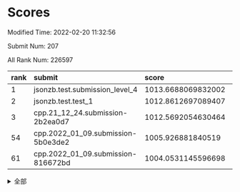 # Scores

Modified Time: 2022-02-20 11:32:56

Submit Num: 207

All Rank Num: 226597

| rank |               submit               |       score        |       sigma        | pk_num |
| :--- | :--------------------------------- | :----------------- | :----------------- | :----- |
| 1    | jsonzb.test.submission_level_4     | 1013.6688069832002 | 0.8158237832569165 | 4379   |
| 2    | jsonzb.test.test_1                 | 1012.8612697089407 | 0.7908149922575373 | 4381   |
| 3    | cpp.21_12_24.submission-2b2ea0d7   | 1012.5692054630464 | 0.8314507301095093 | 4374   |
| 54   | cpp.2022_01_09.submission-5b0e3de2 | 1005.926881840519  | 0.7136070208783253 | 4382   |
| 61   | cpp.2022_01_09.submission-816672bd | 1004.0531145596698 | 0.7015531033302267 | 4382   |


<details>
<summary>全部</summary>

| rank |                 submit                 |       score        |       sigma        | pk_num |
| :--- | :------------------------------------- | :----------------- | :----------------- | :----- |
| 1    | jsonzb.test.submission_level_4         | 1013.6688069832002 | 0.8158237832569165 | 4379   |
| 2    | jsonzb.test.test_1                     | 1012.8612697089407 | 0.7908149922575373 | 4381   |
| 3    | cpp.21_12_24.submission-2b2ea0d7       | 1012.5692054630464 | 0.8314507301095093 | 4374   |
| 4    | gobigger.level_3.submission_level_3_47 | 1011.3813038698061 | 0.7784651645865227 | 4385   |
| 5    | gobigger.level_3.submission_level_3_10 | 1011.3177971428323 | 0.778026658259127  | 4376   |
| 6    | gobigger.level_3.submission_level_3_22 | 1011.2137023576723 | 0.7675153634632315 | 4382   |
| 7    | gobigger.level_3.submission_level_3_49 | 1011.1654025251219 | 0.7447869352706985 | 4381   |
| 8    | gobigger.level_3.submission_level_3_8  | 1011.1637525833521 | 0.7680513428635001 | 4377   |
| 9    | gobigger.level_3.submission_level_3_1  | 1011.0540375985158 | 0.7707605935886015 | 4376   |
| 10   | gobigger.level_3.submission_level_3_0  | 1010.903810896486  | 0.7741295456187843 | 4379   |
| 11   | gobigger.level_3.submission_level_3_41 | 1010.8927653203941 | 0.7686979182513042 | 4381   |
| 12   | gobigger.level_3.submission_level_3_7  | 1010.8587144658834 | 0.7529906785346582 | 4376   |
| 13   | gobigger.level_3.submission_level_3_11 | 1010.7000229354227 | 0.7590384253372231 | 4376   |
| 14   | gobigger.level_3.submission_level_3_39 | 1010.6377679435473 | 0.7632902589839343 | 4372   |
| 15   | gobigger.level_3.submission_level_3_33 | 1010.5381172173032 | 0.7734278808932455 | 4382   |
| 16   | gobigger.level_3.submission_level_3_30 | 1010.5012381714349 | 0.7545051811409428 | 4377   |
| 17   | gobigger.level_3.submission_level_3_32 | 1010.4577993188973 | 0.7660311772284829 | 4387   |
| 18   | gobigger.level_3.submission_level_3_42 | 1010.4517041601388 | 0.7700425300676546 | 4381   |
| 19   | gobigger.level_3.submission_level_3_25 | 1010.3790785123886 | 0.7660010592122215 | 4379   |
| 20   | gobigger.level_3.submission_level_3_4  | 1010.3593915599059 | 0.7762462138656103 | 4371   |
| 21   | gobigger.level_3.submission_level_3_15 | 1010.3018342769473 | 0.749022978336595  | 4377   |
| 22   | gobigger.level_3.submission_level_3_36 | 1010.2265450053889 | 0.7722262369822978 | 4383   |
| 23   | gobigger.level_3.submission_level_3_19 | 1010.1771189324033 | 0.7856434487899877 | 4379   |
| 24   | gobigger.level_3.submission_level_3_35 | 1010.1625378470363 | 0.7503215167759137 | 4381   |
| 25   | gobigger.level_3.submission_level_3_26 | 1010.1463496119687 | 0.7744997668246049 | 4381   |
| 26   | gobigger.level_3.submission_level_3_38 | 1010.0809418741089 | 0.7895382651947495 | 4384   |
| 27   | gobigger.level_3.submission_level_3_44 | 1010.0460257099928 | 0.7555992306236498 | 4378   |
| 28   | gobigger.level_3.submission_level_3_37 | 1009.9718563274198 | 0.7671133294006973 | 4377   |
| 29   | gobigger.level_3.submission_level_3_27 | 1009.8999687742587 | 0.7690971736555375 | 4380   |
| 30   | gobigger.level_3.submission_level_3_12 | 1009.853948475193  | 0.7579208770544131 | 4374   |
| 31   | gobigger.level_3.submission_level_3_2  | 1009.8481301786067 | 0.7607568018732854 | 4376   |
| 32   | gobigger.level_3.submission_level_3_14 | 1009.760862025283  | 0.7570433324828683 | 4373   |
| 33   | gobigger.level_3.submission_level_3_23 | 1009.7527389365093 | 0.7514853515548918 | 4375   |
| 34   | gobigger.level_3.submission_level_3_16 | 1009.7134195441648 | 0.7517602907408857 | 4382   |
| 35   | gobigger.level_3.submission_level_3_31 | 1009.7065879666172 | 0.7535906581510606 | 4379   |
| 36   | gobigger.level_3.submission_level_3_5  | 1009.6118051487002 | 0.7483095885873337 | 4378   |
| 37   | gobigger.level_3.submission_level_3_17 | 1009.5637499650654 | 0.7598294505949426 | 4386   |
| 38   | gobigger.level_3.submission_level_3_29 | 1009.5490448031896 | 0.7427398119276301 | 4380   |
| 39   | gobigger.level_3.submission_level_3_13 | 1009.5441320128082 | 0.746010939685     | 4374   |
| 40   | gobigger.level_3.submission_level_3_46 | 1009.4274123886976 | 0.7486392727219471 | 4377   |
| 41   | gobigger.level_3.submission_level_3_18 | 1009.3975594942525 | 0.7514789930472583 | 4379   |
| 42   | gobigger.level_3.submission_level_3_3  | 1009.3879794613408 | 0.7702331155848049 | 4381   |
| 43   | gobigger.level_3.submission_level_3_48 | 1009.3640582780115 | 0.7849933262883049 | 4380   |
| 44   | gobigger.level_3.submission_level_3_40 | 1009.3098671673234 | 0.7583305672134812 | 4377   |
| 45   | gobigger.level_3.submission_level_3_24 | 1009.2821959595432 | 0.7727375802033554 | 4377   |
| 46   | gobigger.level_3.submission_level_3_43 | 1009.263298763455  | 0.7683600677354374 | 4377   |
| 47   | gobigger.level_3.submission_level_3_9  | 1009.1570907710781 | 0.744648195107074  | 4382   |
| 48   | gobigger.level_3.submission_level_3_6  | 1008.9013966600241 | 0.7550365339969746 | 4380   |
| 49   | gobigger.level_3.submission_level_3_21 | 1008.6863951449982 | 0.7487052196765116 | 4381   |
| 50   | gobigger.level_3.submission_level_3_45 | 1008.6151076456905 | 0.7725341989431178 | 4381   |
| 51   | gobigger.level_3.submission_level_3_28 | 1008.5639944996087 | 0.7367461135637403 | 4376   |
| 52   | gobigger.level_3.submission_level_3_34 | 1008.4478302202759 | 0.745058565488155  | 4380   |
| 53   | gobigger.level_3.submission_level_3_20 | 1008.0455132571166 | 0.7497682264947271 | 4376   |
| 54   | cpp.2022_01_09.submission-5b0e3de2     | 1005.926881840519  | 0.7136070208783253 | 4382   |
| 55   | gobigger.level_1.submission_level_1_47 | 1005.2951714239448 | 0.7222460655875571 | 4380   |
| 56   | gobigger.level_1.submission_level_1_40 | 1004.7352902279965 | 0.7247571770128303 | 4380   |
| 57   | gobigger.level_1.submission_level_1_15 | 1004.7254228131162 | 0.7180836637766499 | 4383   |
| 58   | gobigger.level_1.submission_level_1_43 | 1004.5894686373313 | 0.7189674512236401 | 4383   |
| 59   | gobigger.level_1.submission_level_1_4  | 1004.5503860278445 | 0.7345559996567715 | 4377   |
| 60   | gobigger.level_1.submission_level_1_23 | 1004.0956371589706 | 0.723007408725278  | 4377   |
| 61   | cpp.2022_01_09.submission-816672bd     | 1004.0531145596698 | 0.7015531033302267 | 4382   |
| 62   | gobigger.level_1.submission_level_1_14 | 1004.0463626203895 | 0.7198017340344254 | 4377   |
| 63   | gobigger.level_1.submission_level_1_36 | 1003.9944086421708 | 0.7141747236666598 | 4373   |
| 64   | gobigger.level_1.submission_level_1_39 | 1003.9655752528842 | 0.7124198756114957 | 4378   |
| 65   | gobigger.level_1.submission_level_1_25 | 1003.937910557306  | 0.724411617076659  | 4376   |
| 66   | gobigger.level_1.submission_level_1_31 | 1003.9334104041335 | 0.7175540057190652 | 4381   |
| 67   | gobigger.level_1.submission_level_1_29 | 1003.8451817793236 | 0.7172871903585233 | 4377   |
| 68   | gobigger.level_1.submission_level_1_44 | 1003.8383379313207 | 0.7103847447475233 | 4376   |
| 69   | gobigger.level_1.submission_level_1_45 | 1003.8234988454769 | 0.7253001057857626 | 4377   |
| 70   | gobigger.level_1.submission_level_1_18 | 1003.8157706357691 | 0.7145417519514032 | 4379   |
| 71   | gobigger.level_1.submission_level_1_2  | 1003.6798216517807 | 0.7226098203177629 | 4380   |
| 72   | gobigger.level_1.submission_level_1_32 | 1003.6289022237466 | 0.7122473733815845 | 4377   |
| 73   | gobigger.level_1.submission_level_1_38 | 1003.6233492515245 | 0.7158295449349458 | 4379   |
| 74   | gobigger.level_1.submission_level_1_5  | 1003.595012443125  | 0.7060992601869565 | 4377   |
| 75   | gobigger.level_1.submission_level_1_6  | 1003.5847642518042 | 0.7164619374305268 | 4378   |
| 76   | gobigger.level_1.submission_level_1_8  | 1003.5640430294068 | 0.723434352085101  | 4377   |
| 77   | gobigger.level_1.submission_level_1_41 | 1003.4614197142618 | 0.7190735996573074 | 4378   |
| 78   | gobigger.level_1.submission_level_1_0  | 1003.4009152419234 | 0.7081301262479806 | 4380   |
| 79   | gobigger.level_1.submission_level_1_28 | 1003.3915394353313 | 0.7133491410501275 | 4375   |
| 80   | gobigger.level_1.submission_level_1_33 | 1003.38522028229   | 0.729631015026157  | 4373   |
| 81   | gobigger.level_1.submission_level_1_34 | 1003.3127015924439 | 0.7147340154734638 | 4381   |
| 82   | gobigger.level_1.submission_level_1_21 | 1003.2558898030775 | 0.7205456781547878 | 4378   |
| 83   | gobigger.level_1.submission_level_1_3  | 1003.0022442227242 | 0.7170270386896082 | 4379   |
| 84   | gobigger.level_1.submission_level_1_26 | 1002.9939960522748 | 0.7097534761273282 | 4378   |
| 85   | gobigger.level_1.submission_level_1_1  | 1002.9917045504615 | 0.7296356070700156 | 4376   |
| 86   | gobigger.level_1.submission_level_1_42 | 1002.7990284741885 | 0.7275631841187187 | 4382   |
| 87   | gobigger.level_1.submission_level_1_35 | 1002.798935010616  | 0.7122991007496373 | 4381   |
| 88   | gobigger.level_1.submission_level_1_17 | 1002.7062220071687 | 0.7100602327605897 | 4372   |
| 89   | gobigger.level_1.submission_level_1_12 | 1002.6927966883305 | 0.7213017585032956 | 4374   |
| 90   | gobigger.level_1.submission_level_1_11 | 1002.681676930687  | 0.7183688886750239 | 4377   |
| 91   | gobigger.level_1.submission_level_1_22 | 1002.6698382618264 | 0.714463408453673  | 4379   |
| 92   | gobigger.level_1.submission_level_1_19 | 1002.5355572596902 | 0.713563295502536  | 4381   |
| 93   | gobigger.level_1.submission_level_1_13 | 1002.5117119974338 | 0.7043529337807558 | 4382   |
| 94   | gobigger.level_1.submission_level_1_24 | 1002.485597035271  | 0.7158697554942188 | 4380   |
| 95   | gobigger.level_1.submission_level_1_37 | 1002.3929254217267 | 0.7151286765984972 | 4375   |
| 96   | gobigger.level_1.submission_level_1_9  | 1002.3577834241279 | 0.7088243901491236 | 4383   |
| 97   | gobigger.level_1.submission_level_1_16 | 1002.3394499062377 | 0.7138927498893443 | 4376   |
| 98   | gobigger.level_1.submission_level_1_46 | 1002.3320337797799 | 0.7181144215393712 | 4375   |
| 99   | gobigger.level_1.submission_level_1_10 | 1002.2807118641589 | 0.7130935012990351 | 4380   |
| 100  | gobigger.level_1.submission_level_1_48 | 1002.1600538751655 | 0.700951341403709  | 4377   |
| 101  | gobigger.level_1.submission_level_1_20 | 1002.0850499148146 | 0.7077383300327907 | 4377   |
| 102  | gobigger.level_1.submission_level_1_27 | 1002.0820985027513 | 0.720157967045917  | 4378   |
| 103  | gobigger.level_1.submission_level_1_7  | 1002.0517233684521 | 0.7131572617326069 | 4378   |
| 104  | gobigger.level_1.submission_level_1_49 | 1002.0313608428952 | 0.7227190109326423 | 4381   |
| 105  | gobigger.level_1.submission_level_1_30 | 1001.77202194571   | 0.7106682590826813 | 4376   |
| 106  | gobigger.random.submission_random_29   | 997.5916336310547  | 0.7081352144673454 | 4383   |
| 107  | gobigger.random.submission_random_35   | 997.471510037331   | 0.7173596810231792 | 4385   |
| 108  | gobigger.random.submission_random_33   | 997.3876300217548  | 0.7029857044254917 | 4378   |
| 109  | gobigger.random.submission_random_37   | 997.3025688594679  | 0.7184780324355252 | 4383   |
| 110  | gobigger.random.submission_random_25   | 997.035405296383   | 0.7142684849437287 | 4381   |
| 111  | gobigger.random.submission_random_12   | 996.8306748019348  | 0.7015610525766324 | 4382   |
| 112  | gobigger.random.submission_random_24   | 996.7932230618821  | 0.7078124478447814 | 4379   |
| 113  | gobigger.random.submission_random_28   | 996.6708275924831  | 0.7080803028622821 | 4381   |
| 114  | gobigger.random.submission_random_5    | 996.5985945689112  | 0.7088013538753303 | 4379   |
| 115  | gobigger.random.submission_random_47   | 996.5308639865714  | 0.7089118782938111 | 4380   |
| 116  | gobigger.random.submission_random_36   | 996.5278520088199  | 0.7025209291291944 | 4379   |
| 117  | gobigger.random.submission_random_8    | 996.5255006675509  | 0.7066674473142526 | 4377   |
| 118  | gobigger.random.submission_random_17   | 996.5211253580524  | 0.7038875542769676 | 4376   |
| 119  | gobigger.random.submission_random_26   | 996.5068508285237  | 0.7082846262952536 | 4373   |
| 120  | gobigger.random.submission_random_7    | 996.4222598290598  | 0.7117395158416921 | 4373   |
| 121  | gobigger.random.submission_random_0    | 996.3385316950593  | 0.705238988487868  | 4381   |
| 122  | gobigger.random.submission_random_21   | 996.3124697246267  | 0.7053454279523812 | 4375   |
| 123  | gobigger.random.submission_random_30   | 996.2718727608845  | 0.7214661100841071 | 4377   |
| 124  | gobigger.random.submission_random_43   | 996.2717405860785  | 0.7039296646080834 | 4381   |
| 125  | gobigger.random.submission_random_10   | 996.231110827783   | 0.7149029822339257 | 4382   |
| 126  | gobigger.random.submission_random_18   | 996.225981770708   | 0.7095585520507256 | 4381   |
| 127  | gobigger.random.submission_random_9    | 996.1956108960105  | 0.7204306155728462 | 4376   |
| 128  | gobigger.random.submission_random_6    | 996.1553771771128  | 0.7121844816062823 | 4375   |
| 129  | gobigger.random.submission_random_13   | 996.1122194561814  | 0.7133690548734003 | 4375   |
| 130  | gobigger.random.submission_random_40   | 996.0356654130447  | 0.7035671825175768 | 4381   |
| 131  | gobigger.random.submission_random_11   | 995.9927386760526  | 0.7250747895404237 | 4380   |
| 132  | gobigger.random.submission_random_31   | 995.9871402530888  | 0.7025962775171656 | 4378   |
| 133  | gobigger.random.submission_random_45   | 995.9783377017243  | 0.7294499234050015 | 4379   |
| 134  | gobigger.random.submission_random_22   | 995.9270321514513  | 0.7148988315601223 | 4377   |
| 135  | gobigger.random.submission_random_46   | 995.8939643797883  | 0.6988061281793755 | 4383   |
| 136  | gobigger.random.submission_random_1    | 995.8610156962848  | 0.7128507013324316 | 4375   |
| 137  | gobigger.random.submission_random_41   | 995.8499929080829  | 0.717172830042276  | 4376   |
| 138  | gobigger.random.submission_random_32   | 995.815612821051   | 0.7175027457400891 | 4381   |
| 139  | gobigger.random.submission_random_19   | 995.7942470482936  | 0.7157933390449447 | 4378   |
| 140  | gobigger.random.submission_random_42   | 995.7394851155059  | 0.7120052911741241 | 4377   |
| 141  | gobigger.random.submission_random_38   | 995.7173038766153  | 0.7151895570852317 | 4378   |
| 142  | gobigger.random.submission_random_4    | 995.5415367431765  | 0.7223825837399591 | 4381   |
| 143  | gobigger.random.submission_random_23   | 995.5253036807037  | 0.7092751294032202 | 4379   |
| 144  | gobigger.random.submission_random_34   | 995.4703866299166  | 0.7136697593515702 | 4376   |
| 145  | gobigger.random.submission_random_20   | 995.4666958688734  | 0.7081969801024559 | 4379   |
| 146  | gobigger.random.submission_random_2    | 995.4284925419535  | 0.7070323783738918 | 4381   |
| 147  | gobigger.random.submission_random_39   | 995.3685143273397  | 0.7113867973856115 | 4375   |
| 148  | gobigger.random.submission_random_14   | 995.2321371056424  | 0.7061624981987725 | 4377   |
| 149  | gobigger.random.submission_random_16   | 995.0770712845323  | 0.7158081865053183 | 4381   |
| 150  | gobigger.random.submission_random_49   | 995.0204852696388  | 0.7129884680663963 | 4379   |
| 151  | gobigger.random.submission_random_27   | 994.7818874716136  | 0.7189623555482253 | 4377   |
| 152  | gobigger.level_2.submission_level_2_30 | 994.7295125669076  | 0.723430006864026  | 4377   |
| 153  | gobigger.random.submission_random_3    | 994.7280156533762  | 0.7056486701306569 | 4385   |
| 154  | gobigger.random.submission_random_48   | 994.6981112732431  | 0.7103002105184728 | 4375   |
| 155  | gobigger.random.submission_random_44   | 994.649147359065   | 0.7212159479257756 | 4379   |
| 156  | gobigger.random.submission_random_15   | 994.5151465755999  | 0.7203019392220577 | 4377   |
| 157  | gobigger.level_2.submission_level_2_1  | 993.8666748500855  | 0.7344173104135032 | 4382   |
| 158  | gobigger.level_2.submission_level_2_6  | 993.5765252710227  | 0.731820467749104  | 4382   |
| 159  | gobigger.level_2.submission_level_2_14 | 993.4408012903336  | 0.7374911314085183 | 4378   |
| 160  | gobigger.level_2.submission_level_2_13 | 993.4318896120492  | 0.72821494059833   | 4373   |
| 161  | gobigger.level_2.submission_level_2_33 | 993.4263485629822  | 0.7205834098977607 | 4381   |
| 162  | gobigger.level_2.submission_level_2_46 | 993.3422564534969  | 0.7394289279576411 | 4381   |
| 163  | gobigger.level_2.submission_level_2_5  | 993.2736222625246  | 0.7327508928406944 | 4383   |
| 164  | gobigger.level_2.submission_level_2_47 | 993.2367971683916  | 0.7228079118506237 | 4380   |
| 165  | gobigger.level_2.submission_level_2_18 | 993.1599746665053  | 0.7439052666649045 | 4373   |
| 166  | gobigger.level_2.submission_level_2_23 | 993.0880547751989  | 0.73218253554619   | 4378   |
| 167  | gobigger.level_2.submission_level_2_31 | 992.9289289674575  | 0.7341828788882101 | 4380   |
| 168  | gobigger.level_2.submission_level_2_2  | 992.9154367298406  | 0.7496115322660146 | 4381   |
| 169  | gobigger.level_2.submission_level_2_11 | 992.8832045316741  | 0.7451334788839662 | 4375   |
| 170  | gobigger.level_2.submission_level_2_26 | 992.6459525262042  | 0.7230659657338028 | 4377   |
| 171  | gobigger.level_2.submission_level_2_15 | 992.6245993303925  | 0.7404661250830106 | 4373   |
| 172  | gobigger.level_2.submission_level_2_4  | 992.5712288453435  | 0.7436214101293309 | 4381   |
| 173  | gobigger.level_2.submission_level_2_22 | 992.5540245007031  | 0.7316663884239116 | 4380   |
| 174  | gobigger.level_2.submission_level_2_34 | 992.4836091073666  | 0.7523395292458199 | 4382   |
| 175  | gobigger.level_2.submission_level_2_29 | 992.472074016813   | 0.7446870205268872 | 4382   |
| 176  | gobigger.level_2.submission_level_2_17 | 992.3337813794255  | 0.7499971424688855 | 4372   |
| 177  | gobigger.level_2.submission_level_2_43 | 992.3272843207885  | 0.7313668461058656 | 4376   |
| 178  | gobigger.level_2.submission_level_2_32 | 992.2475561668424  | 0.743370849976363  | 4379   |
| 179  | gobigger.level_2.submission_level_2_9  | 992.0693660411405  | 0.7382959614277912 | 4376   |
| 180  | gobigger.level_2.submission_level_2_20 | 991.9346183564104  | 0.7431093363550426 | 4379   |
| 181  | gobigger.level_2.submission_level_2_37 | 991.851500463238   | 0.7419781102126434 | 4380   |
| 182  | gobigger.level_2.submission_level_2_28 | 991.8512927758519  | 0.7352777786536379 | 4371   |
| 183  | gobigger.level_2.submission_level_2_40 | 991.6954743810473  | 0.7562610624009501 | 4378   |
| 184  | gobigger.level_2.submission_level_2_7  | 991.667381053562   | 0.7524894228933724 | 4384   |
| 185  | gobigger.level_2.submission_level_2_10 | 991.6634415405019  | 0.7362924149478144 | 4382   |
| 186  | gobigger.level_2.submission_level_2_42 | 991.6535935464502  | 0.7386100651609238 | 4385   |
| 187  | gobigger.level_2.submission_level_2_39 | 991.5081550158095  | 0.7532995501657201 | 4381   |
| 188  | gobigger.level_2.submission_level_2_0  | 991.4387139077248  | 0.7387855147857856 | 4380   |
| 189  | gobigger.level_2.submission_level_2_38 | 991.3150955426229  | 0.7448001340892405 | 4375   |
| 190  | gobigger.level_2.submission_level_2_27 | 991.2949398093556  | 0.745939796193836  | 4376   |
| 191  | gobigger.level_2.submission_level_2_21 | 991.2742169468395  | 0.7710414840104052 | 4382   |
| 192  | gobigger.level_2.submission_level_2_3  | 991.2002794201485  | 0.755345674028109  | 4376   |
| 193  | gobigger.level_2.submission_level_2_35 | 991.1193286142556  | 0.7671023237971943 | 4378   |
| 194  | gobigger.level_2.submission_level_2_41 | 991.1152130159545  | 0.7708948686855142 | 4375   |
| 195  | gobigger.level_2.submission_level_2_24 | 991.1140071193847  | 0.7415193624847346 | 4384   |
| 196  | gobigger.level_2.submission_level_2_49 | 991.0412252981022  | 0.7467133980362524 | 4379   |
| 197  | gobigger.level_2.submission_level_2_48 | 991.035128020223   | 0.7842855292349424 | 4378   |
| 198  | gobigger.level_2.submission_level_2_45 | 990.9705830566633  | 0.7732147490940938 | 4388   |
| 199  | gobigger.level_2.submission_level_2_25 | 990.7787417557455  | 0.7813426525320799 | 4381   |
| 200  | gobigger.level_2.submission_level_2_36 | 990.7246143740668  | 0.7818839100612124 | 4381   |
| 201  | gobigger.level_2.submission_level_2_12 | 990.6206951590052  | 0.7738203061577774 | 4378   |
| 202  | gobigger.level_2.submission_level_2_16 | 990.6004328051589  | 0.7556679811333951 | 4384   |
| 203  | gobigger.level_2.submission_level_2_19 | 990.488753563528   | 0.7624879199856672 | 4379   |
| 204  | gobigger.level_2.submission_level_2_44 | 990.404282801026   | 0.7698832667399643 | 4381   |
| 205  | gobigger.level_2.submission_level_2_8  | 989.9355455448654  | 0.7658409849912371 | 4380   |
| 206  | gobigger.none.submission_none_1        | 978.3797133486809  | 1.2359925011940829 | 4375   |
| 207  | gobigger.none.submission_none_0        | 977.3705036651244  | 1.3535615214573726 | 4382   |

</details>